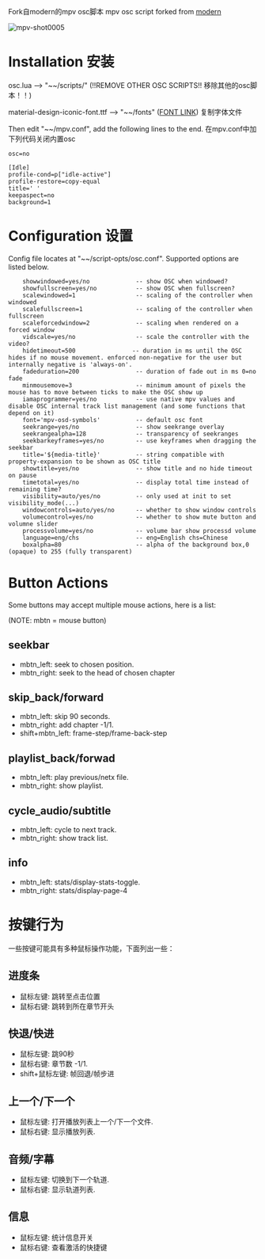 Fork自modern的mpv osc脚本
mpv osc script forked from [modern](https://github.com/maoiscat/mpv-osc-modern)

![mpv-shot0005](https://user-images.githubusercontent.com/84557113/207482200-361aadcd-56b6-4e7b-ba4d-02ee91db8bfa.jpg)


# Installation 安装

osc.lua --> "\~\~/scripts/" (!!REMOVE OTHER OSC SCRIPTS!! 移除其他的osc脚本！！)

material-design-iconic-font.ttf --> "\~\~/fonts" ([FONT LINK](https://zavoloklom.github.io/material-design-iconic-font/)) 复制字体文件

Then edit "\~\~/mpv.conf", add the following lines to the end. 在mpv.conf中加下列代码关闭内置osc

```
osc=no

[Idle]
profile-cond=p["idle-active"]
profile-restore=copy-equal
title=' '
keepaspect=no
background=1
```
# Configuration 设置

Config file locates at "\~\~/script-opts/osc.conf". Supported options are listed below.

```
    showwindowed=yes/no             -- show OSC when windowed?
    showfullscreen=yes/no           -- show OSC when fullscreen?
    scalewindowed=1                 -- scaling of the controller when windowed
    scalefullscreen=1               -- scaling of the controller when fullscreen
    scaleforcedwindow=2             -- scaling when rendered on a forced window
    vidscale=yes/no                 -- scale the controller with the video?
    hidetimeout=500                -- duration in ms until the OSC hides if no mouse movement. enforced non-negative for the user but internally negative is 'always-on'.
    fadeduration=200                -- duration of fade out in ms 0=no fade
    minmousemove=3                  -- minimum amount of pixels the mouse has to move between ticks to make the OSC show up
    iamaprogrammer=yes/no           -- use native mpv values and disable OSC internal track list management (and some functions that depend on it)
    font='mpv-osd-symbols'          -- default osc font
    seekrange=yes/no                -- show seekrange overlay
    seekrangealpha=128              -- transparency of seekranges
    seekbarkeyframes=yes/no         -- use keyframes when dragging the seekbar
    title='${media-title}'          -- string compatible with property-expansion to be shown as OSC title
    showtitle=yes/no                -- show title and no hide timeout on pause
    timetotal=yes/no                -- display total time instead of remaining time?
    visibility=auto/yes/no          -- only used at init to set visibility_mode(...)
    windowcontrols=auto/yes/no      -- whether to show window controls
    volumecontrol=yes/no            -- whether to show mute button and volumne slider
    processvolume=yes/no            -- volume bar show processd volume
    language=eng/chs                -- eng=English chs=Chinese
    boxalpha=80                     -- alpha of the background box,0 (opaque) to 255 (fully transparent)
```

# Button Actions

Some buttons may accept multiple mouse actions, here is a list:

(NOTE: mbtn = mouse button)

## seekbar
* mbtn_left: seek to chosen position.
* mbtn_right: seek to the head of chosen chapter
## skip_back/forward
* mbtn_left: skip 90 seconds.
* mbtn_right: add chapter -1/1.
* shift+mbtn_left: frame-step/frame-back-step
## playlist_back/forwad
* mbtn_left: play previous/netx file.
* mbtn_right: show playlist.
## cycle_audio/subtitle
* mbtn_left: cycle to next track.
* mbtn_right: show track list.
## info
* mbtn_left: stats/display-stats-toggle.
* mbtn_right: stats/display-page-4

# 按键行为

一些按键可能具有多种鼠标操作功能，下面列出一些：

## 进度条
* 鼠标左键: 跳转至点击位置
* 鼠标右键: 跳转到所在章节开头
## 快退/快进
* 鼠标左键: 跳90秒
* 鼠标右键: 章节数 -1/1.
* shift+鼠标左键: 帧回退/帧步进
## 上一个/下一个
* 鼠标左键: 打开播放列表上一个/下一个文件.
* 鼠标右键: 显示播放列表.
## 音频/字幕
* 鼠标左键: 切换到下一个轨道.
* 鼠标右键: 显示轨道列表.
## 信息
* 鼠标左键: 统计信息开关
* 鼠标右键: 查看激活的快捷键

